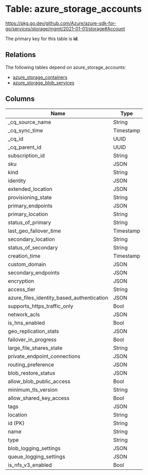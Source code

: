 # Table: azure_storage_accounts

https://pkg.go.dev/github.com/Azure/azure-sdk-for-go/services/storage/mgmt/2021-01-01/storage#Account

The primary key for this table is **id**.

## Relations

The following tables depend on azure_storage_accounts:
  - [azure_storage_containers](azure_storage_containers.md)
  - [azure_storage_blob_services](azure_storage_blob_services.md)

## Columns
| Name          | Type          |
| ------------- | ------------- |
|_cq_source_name|String|
|_cq_sync_time|Timestamp|
|_cq_id|UUID|
|_cq_parent_id|UUID|
|subscription_id|String|
|sku|JSON|
|kind|String|
|identity|JSON|
|extended_location|JSON|
|provisioning_state|String|
|primary_endpoints|JSON|
|primary_location|String|
|status_of_primary|String|
|last_geo_failover_time|Timestamp|
|secondary_location|String|
|status_of_secondary|String|
|creation_time|Timestamp|
|custom_domain|JSON|
|secondary_endpoints|JSON|
|encryption|JSON|
|access_tier|String|
|azure_files_identity_based_authentication|JSON|
|supports_https_traffic_only|Bool|
|network_acls|JSON|
|is_hns_enabled|Bool|
|geo_replication_stats|JSON|
|failover_in_progress|Bool|
|large_file_shares_state|String|
|private_endpoint_connections|JSON|
|routing_preference|JSON|
|blob_restore_status|JSON|
|allow_blob_public_access|Bool|
|minimum_tls_version|String|
|allow_shared_key_access|Bool|
|tags|JSON|
|location|String|
|id (PK)|String|
|name|String|
|type|String|
|blob_logging_settings|JSON|
|queue_logging_settings|JSON|
|is_nfs_v3_enabled|Bool|